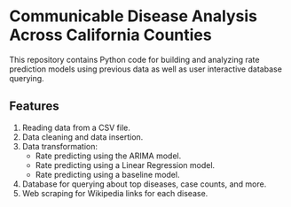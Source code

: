 # Communicable Disease Analysis Across California Counties
This repository contains Python code for building and analyzing rate prediction models using previous data as well as user interactive database querying.
## Features
1. Reading data from a CSV file.
2. Data cleaning and data insertion.
3. Data transformation:
   - Rate predicting using the ARIMA model.
   - Rate predicting using a Linear Regression model.
   - Rate predicting using a baseline model.
4. Database for querying about top diseases, case counts, and more.
5. Web scraping for Wikipedia links for each disease.
